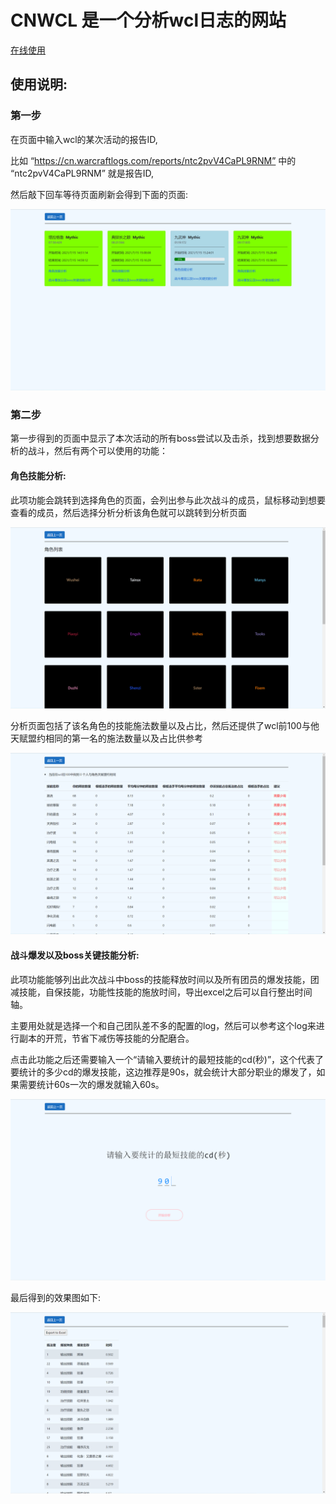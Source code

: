 # CNWCL 是一个分析wcl日志的网站
[在线使用](http://120.26.47.184/)

## 使用说明:
### 第一步
在页面中输入wcl的某次活动的报告ID,

比如 “https://cn.warcraftlogs.com/reports/ntc2pvV4CaPL9RNM” 中的 “ntc2pvV4CaPL9RNM” 就是报告ID,

然后敲下回车等待页面刷新会得到下面的页面:

![fights](https://raw.githubusercontent.com/Zxmax/CNWCL/master/CNWCL/Photo/1.png)

### 第二步
第一步得到的页面中显示了本次活动的所有boss尝试以及击杀，找到想要数据分析的战斗，然后有两个可以使用的功能：

#### 角色技能分析:
此项功能会跳转到选择角色的页面，会列出参与此次战斗的成员，鼠标移动到想要查看的成员，然后选择分析分析该角色就可以跳转到分析页面

![friends](https://raw.githubusercontent.com/Zxmax/CNWCL/master/CNWCL/Photo/3.png)

分析页面包括了该名角色的技能施法数量以及占比，然后还提供了wcl前100与他天赋盟约相同的第一名的施法数量以及占比供参考

![friend](https://raw.githubusercontent.com/Zxmax/CNWCL/master/CNWCL/Photo/2.png)

#### 战斗爆发以及boss关键技能分析:
此项功能能够列出此次战斗中boss的技能释放时间以及所有团员的爆发技能，团减技能，自保技能，功能性技能的施放时间，导出excel之后可以自行整出时间轴。

主要用处就是选择一个和自己团队差不多的配置的log，然后可以参考这个log来进行副本的开荒，节省下减伤等技能的分配磨合。

点击此功能之后还需要输入一个“请输入要统计的最短技能的cd(秒)”，这个代表了要统计的多少cd的爆发技能，这边推荐是90s，就会统计大部分职业的爆发了，如果需要统计60s一次的爆发就输入60s。

![time](https://raw.githubusercontent.com/Zxmax/CNWCL/master/CNWCL/Photo/4.png)

最后得到的效果图如下:

![erupt](https://raw.githubusercontent.com/Zxmax/CNWCL/master/CNWCL/Photo/5.png)



